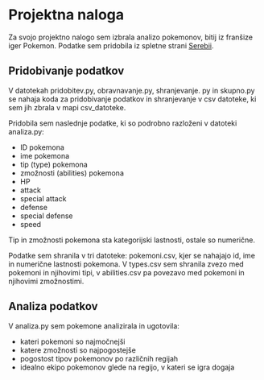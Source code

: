 # Projektna naloga

Za svojo projektno nalogo sem izbrala analizo pokemonov, bitij iz franšize iger Pokemon. Podatke sem pridobila iz spletne strani [Serebii](https://www.serebii.net/pokemon/nationalpokedex.shtml).

## Pridobivanje podatkov
V datotekah pridobitev.py, obravnavanje.py, shranjevanje. py in skupno.py se nahaja koda za pridobivanje podatkov in shranjevanje v csv datoteke, ki sem jih zbrala v mapi csv_datoteke.

Pridobila sem naslednje podatke, ki so podrobno razloženi v datoteki analiza.py:
-  ID pokemona
-  ime pokemona
-  tip (type) pokemona
-  zmožnosti (abilities) pokemona
-  HP
-  attack
-  special attack
-  defense
-  special defense
-  speed

Tip in zmožnosti pokemona sta kategorijski lastnosti, ostale so numerične.

Podatke sem shranila v tri datoteke: pokemoni.csv, kjer se nahajajo id, ime in numerične lastnosti pokemona. V types.csv sem shranila zvezo med pokemoni in njihovimi tipi, v abilities.csv pa povezavo med pokemoni in njihovimi zmožnostimi.

## Analiza podatkov
V analiza.py sem pokemone analizirala in ugotovila:
-  kateri pokemoni so najmočnejši
-  katere zmožnosti so najpogostejše
-  pogostost tipov pokemonov po različnih regijah
-  idealno ekipo pokemonov glede na regijo, v kateri se igra dogaja

